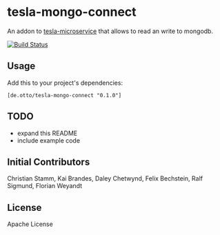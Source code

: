 # tesla-mongo-connect

An addon to [tesla-microservice](https://github.com/otto-de/tesla-microservice)
that allows to read an write to mongodb.

[![Build Status](https://travis-ci.org/otto-de/tesla-mongo-connect.svg)](https://travis-ci.org/otto-de/tesla-mongo-connect)

## Usage

Add this to your project's dependencies:

`[de.otto/tesla-mongo-connect "0.1.0"]`

## TODO

* expand this README
* include example code 

## Initial Contributors

Christian Stamm, Kai Brandes, Daley Chetwynd, Felix Bechstein, Ralf Sigmund, Florian Weyandt

## License

Apache License
